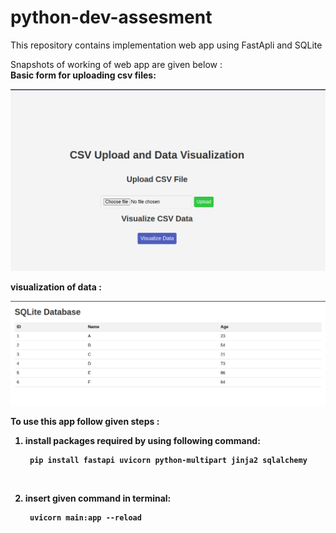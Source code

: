 # python-dev-assesment
This repository contains implementation web app using FastApli and SQLite

Snapshots of working of web app are given below : <b>
<br>
Basic form for uploading csv files:

![Home page](https://github.com/AbhiUdnur/python-dev-assesment/blob/master/garbage/Screenshot%20from%202023-12-03%2021-18-57.png) <br />

visualization of data :<b>

![visualizing data](https://github.com/AbhiUdnur/python-dev-assesment/blob/master/garbage/Screenshot%20from%202023-12-03%2021-18-03.png) <br />

To use this app follow given steps :<b>

1. install packages required by using following command:
   
        pip install fastapi uvicorn python-multipart jinja2 sqlalchemy
<br>

2. insert given command in terminal:
   
        uvicorn main:app --reload

